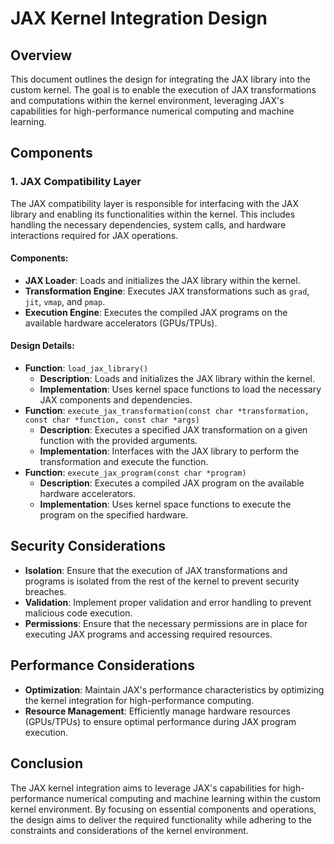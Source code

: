 # JAX Kernel Integration Design

## Overview
This document outlines the design for integrating the JAX library into the custom kernel. The goal is to enable the execution of JAX transformations and computations within the kernel environment, leveraging JAX's capabilities for high-performance numerical computing and machine learning.

## Components

### 1. JAX Compatibility Layer
The JAX compatibility layer is responsible for interfacing with the JAX library and enabling its functionalities within the kernel. This includes handling the necessary dependencies, system calls, and hardware interactions required for JAX operations.

#### Components:
- **JAX Loader**: Loads and initializes the JAX library within the kernel.
- **Transformation Engine**: Executes JAX transformations such as `grad`, `jit`, `vmap`, and `pmap`.
- **Execution Engine**: Executes the compiled JAX programs on the available hardware accelerators (GPUs/TPUs).

#### Design Details:
- **Function**: `load_jax_library()`
  - **Description**: Loads and initializes the JAX library within the kernel.
  - **Implementation**: Uses kernel space functions to load the necessary JAX components and dependencies.
- **Function**: `execute_jax_transformation(const char *transformation, const char *function, const char *args)`
  - **Description**: Executes a specified JAX transformation on a given function with the provided arguments.
  - **Implementation**: Interfaces with the JAX library to perform the transformation and execute the function.
- **Function**: `execute_jax_program(const char *program)`
  - **Description**: Executes a compiled JAX program on the available hardware accelerators.
  - **Implementation**: Uses kernel space functions to execute the program on the specified hardware.

## Security Considerations
- **Isolation**: Ensure that the execution of JAX transformations and programs is isolated from the rest of the kernel to prevent security breaches.
- **Validation**: Implement proper validation and error handling to prevent malicious code execution.
- **Permissions**: Ensure that the necessary permissions are in place for executing JAX programs and accessing required resources.

## Performance Considerations
- **Optimization**: Maintain JAX's performance characteristics by optimizing the kernel integration for high-performance computing.
- **Resource Management**: Efficiently manage hardware resources (GPUs/TPUs) to ensure optimal performance during JAX program execution.

## Conclusion
The JAX kernel integration aims to leverage JAX's capabilities for high-performance numerical computing and machine learning within the custom kernel environment. By focusing on essential components and operations, the design aims to deliver the required functionality while adhering to the constraints and considerations of the kernel environment.
